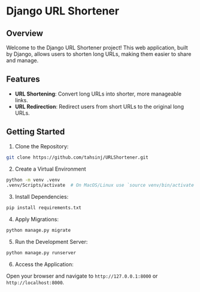 # Django URL Shortener

## Overview

Welcome to the Django URL Shortener project! This web application, built by Django, allows users to shorten long URLs, making them easier to share and manage. 

## Features

- **URL Shortening**: Convert long URLs into shorter, more manageable links.
- **URL Redirection**: Redirect users from short URLs to the original long URLs.


## Getting Started
1. Clone the Repository:
```bash
git clone https://github.com/tahsinj/URLShortener.git
```
2. Create a Virtual Environment
```bash
python -m venv .venv
.venv/Scripts/activate  # On MacOS/Linux use `source venv/bin/activate`
```
3. Install Dependencies:
```bash
pip install requirements.txt
```
4. Apply Migrations:
```bash
python manage.py migrate
```
5. Run the Development Server:
```bash
python manage.py runserver
```
6. Access the Application:

Open your browser and navigate to `http://127.0.0.1:8000` or `http://localhost:8000`.
